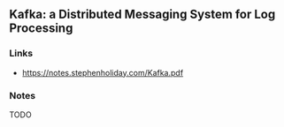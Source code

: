 ## Kafka: a Distributed Messaging System for Log Processing

### Links

* https://notes.stephenholiday.com/Kafka.pdf

### Notes

TODO
